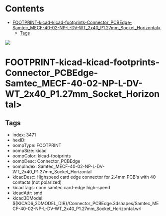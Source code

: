 



Contents
========

* [FOOTPRINT-kicad-kicad-footprints-Connector_PCBEdge-Samtec_MECF-40-02-NP-L-DV-WT_2x40_P1.27mm_Socket_Horizontal>](#footprint-kicad-kicad-footprints-connector_pcbedge-samtec_mecf-40-02-np-l-dv-wt_2x40_p127mm_socket_horizontal)
	* [Tags](#tags)
  
![][im]
# FOOTPRINT-kicad-kicad-footprints-Connector_PCBEdge-Samtec_MECF-40-02-NP-L-DV-WT_2x40_P1.27mm_Socket_Horizontal>

## Tags

- index: 3471
- hexID: 
- oompType: FOOTPRINT
- oompSize: kicad
- oompColor: kicad-footprints
- oompDesc: Connector_PCBEdge
- oompIndex: Samtec_MECF-40-02-NP-L-DV-WT_2x40_P1.27mm_Socket_Horizontal
- kicadDesc: Highspeed card edge connector for 2.4mm PCB's with 40 contacts (not polarized)
- kicadTags: conn samtec card-edge high-speed
- kicadAttr: smd
- kicad3DModel: ${KICAD6_3DMODEL_DIR}/Connector_PCBEdge.3dshapes/Samtec_MECF-40-02-NP-L-DV-WT_2x40_P1.27mm_Socket_Horizontal.wrl



[im]: image.png
